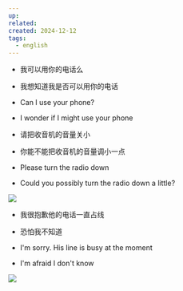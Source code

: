 ```yaml
---
up: 
related: 
created: 2024-12-12
tags:
  - english
---
```


- 我可以用你的电话么
- 我想知道我是否可以用你的电话

- Can I use your phone?
- I wonder if I might use your phone

- 请把收音机的音量关小
- 你能不能把收音机的音量调小一点

- Please turn the radio down
- Could you possibly turn the radio down a little?

![](https://s1.vika.cn/space/2025/01/06/3c90fb7441c14fa6b9e9e23fb529bf2e)

- 我很抱歉他的电话一直占线
- 恐怕我不知道

- I'm sorry. His line is busy at the moment
- I'm afraid I don't know

![](https://s1.vika.cn/space/2025/01/06/e86fdd698fc041cbaec1019a1520e0ef)